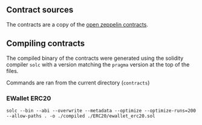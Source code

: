## Contract sources

The contracts are a copy of the [open zeppelin contracts](https://github.com/OpenZeppelin/openzeppelin-solidity/tree/master/contracts).

## Compiling contracts

The compiled binary of the contracts were generated using the solidity compiler `solc` with a version matching the `pragma` version at the top of the files.

Commands are ran from the current directory (`contracts`)

### EWallet ERC20

`solc --bin --abi --overwrite --metadata --optimize --optimize-runs=200 --allow-paths . -o ./compiled ./ERC20/ewallet_erc20.sol`